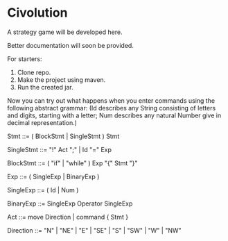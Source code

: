 # Civolution
A strategy game will be developed here.

Better documentation will soon be provided.

For starters:

1. Clone repo.
2. Make the project using maven.
3. Run the created jar.

Now you can try out what happens when you enter commands using the following abstract grammar:
(Id describes any String consisting of letters and digits, starting with a letter;
Num describes any natural Number give in decimal representation.)

  Stmt       ::= ( BlockStmt | SingleStmt ) Stmt
  
  SingleStmt ::= "!" Act ";" | Id "=" Exp
  
  BlockStmt  ::= ( "if" | "while" ) Exp "{" Stmt "}"


  Exp       ::= ( SingleExp | BinaryExp )
  
  SingleExp ::= ( Id | Num ) 
  
  BinaryExp ::= SingleExp Operator SingleExp
  

  Act       ::= move Direction | command { Stmt }
  
  Direction ::= "N" | "NE" | "E" | "SE"
              | "S" | "SW" | "W" | "NW"
   
